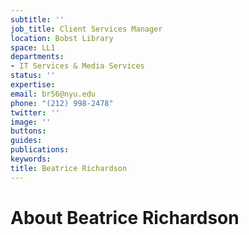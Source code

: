 ```yaml
---
subtitle: ''
job_title: Client Services Manager
location: Bobst Library
space: LL1
departments:
- IT Services & Media Services
status: ''
expertise: 
email: br56@nyu.edu
phone: "(212) 998-2478"
twitter: ''
image: ''
buttons: 
guides: 
publications: 
keywords: 
title: Beatrice Richardson
---
```


# About Beatrice Richardson